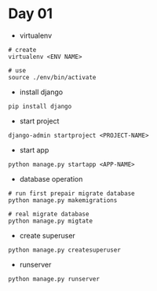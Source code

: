 # Day 01

- virtualenv 

```
# create
virtualenv <ENV NAME>

# use
source ./env/bin/activate
```

- install django
```
pip install django
```

- start project
```
django-admin startproject <PROJECT-NAME>
```

- start app
```
python manage.py startapp <APP-NAME>
```

- database operation
```
# run first prepair migrate database
python manage.py makemigrations

# real migrate database
python manage.py migtate
```

- create superuser
```
python manage.py createsuperuser
```

- runserver
```
python manage.py runserver
```